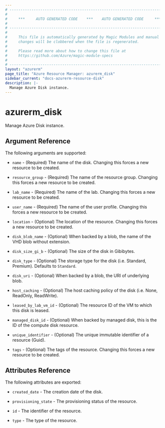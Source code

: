 ```yaml
---
# ----------------------------------------------------------------------------
#
#     ***     AUTO GENERATED CODE    ***    AUTO GENERATED CODE     ***
#
# ----------------------------------------------------------------------------
#
#     This file is automatically generated by Magic Modules and manual
#     changes will be clobbered when the file is regenerated.
#
#     Please read more about how to change this file at
#     https://github.com/Azure/magic-module-specs
#
# ----------------------------------------------------------------------------
layout: "azurerm"
page_title: "Azure Resource Manager: azurerm_disk"
sidebar_current: "docs-azurerm-resource-disk"
description: |-
  Manage Azure Disk instance.
---
```


# azurerm_disk

Manage Azure Disk instance.


## Argument Reference

The following arguments are supported:

* `name` - (Required) The name of the disk. Changing this forces a new resource to be created.

* `resource_group` - (Required) The name of the resource group. Changing this forces a new resource to be created.

* `lab_name` - (Required) The name of the lab. Changing this forces a new resource to be created.

* `user_name` - (Required) The name of the user profile. Changing this forces a new resource to be created.

* `location` - (Optional) The location of the resource. Changing this forces a new resource to be created.

* `disk_blob_name` - (Optional) When backed by a blob, the name of the VHD blob without extension.

* `disk_size_gi_b` - (Optional) The size of the disk in Gibibytes.

* `disk_type` - (Optional) The storage type for the disk (i.e. Standard, Premium). Defaults to `Standard`.

* `disk_uri` - (Optional) When backed by a blob, the URI of underlying blob.

* `host_caching` - (Optional) The host caching policy of the disk (i.e. None, ReadOnly, ReadWrite).

* `leased_by_lab_vm_id` - (Optional) The resource ID of the VM to which this disk is leased.

* `managed_disk_id` - (Optional) When backed by managed disk, this is the ID of the compute disk resource.

* `unique_identifier` - (Optional) The unique immutable identifier of a resource (Guid).

* `tags` - (Optional) The tags of the resource. Changing this forces a new resource to be created.

## Attributes Reference

The following attributes are exported:

* `created_date` - The creation date of the disk.

* `provisioning_state` - The provisioning status of the resource.

* `id` - The identifier of the resource.

* `type` - The type of the resource.
